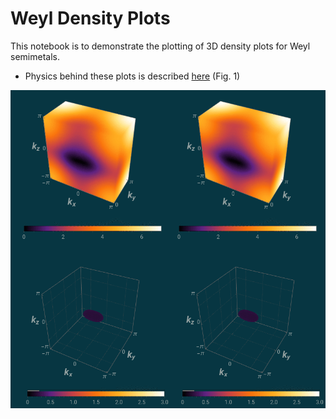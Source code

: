 # Weyl Density Plots
This notebook is to demonstrate the plotting of 3D density plots for Weyl semimetals.
- Physics behind these plots is described [here](https://doi.org/10.1103/PhysRevB.96.195119) (Fig. 1)

![](weylDensity.gif)
